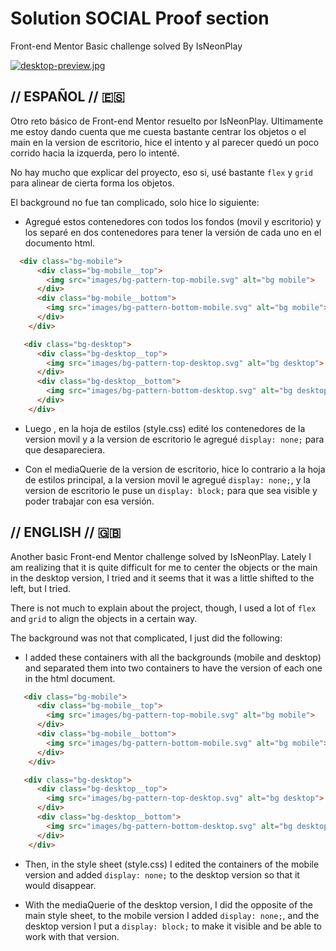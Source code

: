 # Solution SOCIAL Proof section
Front-end Mentor Basic challenge solved By IsNeonPlay

[![desktop-preview.jpg](https://i.postimg.cc/L4tp8qL9/desktop-preview.jpg)](https://postimg.cc/Sjx5Zxg3)

## // ESPAÑOL // 🇪🇸 

Otro reto básico de Front-end Mentor resuelto por IsNeonPlay. 
Ultimamente me estoy dando cuenta que me cuesta bastante centrar los objetos o el main en la version de escritorio, hice el intento y al parecer quedó un poco corrido hacia la izquerda, pero lo intenté. 

No hay mucho que explicar del proyecto, eso si, usé bastante `flex` y `grid` para alinear de cierta forma los objetos.

El background no fue tan complicado, solo hice lo siguiente: 

- Agregué estos contenedores con todos los fondos (movil y escritorio) y los separé en dos contenedores para tener la versión de cada uno en el documento html.

```html
  <div class="bg-mobile">
      <div class="bg-mobile__top">
        <img src="images/bg-pattern-top-mobile.svg" alt="bg mobile">
      </div>
      <div class="bg-mobile__bottom">
        <img src="images/bg-pattern-bottom-mobile.svg" alt="bg mobile">
      </div>
    </div>

   <div class="bg-desktop">
      <div class="bg-desktop__top">
        <img src="images/bg-pattern-top-desktop.svg" alt="bg desktop">
      </div>
      <div class="bg-desktop__bottom">
        <img src="images/bg-pattern-bottom-desktop.svg" alt="bg desktop">
      </div>
    </div>
```

- Luego , en la hoja de estilos (style.css) edité los contenedores de la version movil y a la version de escritorio le agregué `display: none;` para que desapareciera.

- Con el mediaQuerie de la version de escritorio, hice lo contrario a la hoja de estilos principal, a la version movil le agregué `display: none;`, y la version de escritorio le puse un `display: block;` para que sea visible y poder trabajar con esa versión.


## // ENGLISH // 🇬🇧 

Another basic Front-end Mentor challenge solved by IsNeonPlay.
Lately I am realizing that it is quite difficult for me to center the objects or the main in the desktop version, I tried and it seems that it was a little shifted to the left, but I tried.

There is not much to explain about the project, though, I used a lot of `flex` and `grid` to align the objects in a certain way.

The background was not that complicated, I just did the following:

- I added these containers with all the backgrounds (mobile and desktop) and separated them into two containers to have the version of each one in the html document.

```html
   <div class="bg-mobile">
      <div class="bg-mobile__top">
        <img src="images/bg-pattern-top-mobile.svg" alt="bg mobile">
      </div>
      <div class="bg-mobile__bottom">
        <img src="images/bg-pattern-bottom-mobile.svg" alt="bg mobile">
      </div>
    </div>

   <div class="bg-desktop">
      <div class="bg-desktop__top">
        <img src="images/bg-pattern-top-desktop.svg" alt="bg desktop">
      </div>
      <div class="bg-desktop__bottom">
        <img src="images/bg-pattern-bottom-desktop.svg" alt="bg desktop">
      </div>
    </div>
```

- Then, in the style sheet (style.css) I edited the containers of the mobile version and added `display: none;` to the desktop version so that it would disappear.

- With the mediaQuerie of the desktop version, I did the opposite of the main style sheet, to the mobile version I added `display: none;`, and the desktop version I put a `display: block;` to make it visible and be able to work with that version.
